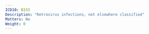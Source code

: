 ```yaml
---
ICD10: B333
Description: "Retrovirus infections, not elsewhere classified"
Matters: No
Weight: 0
---
```

